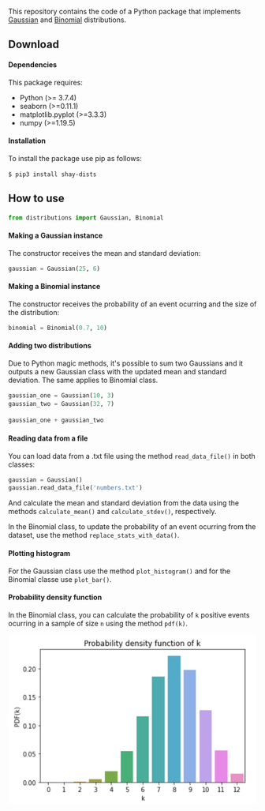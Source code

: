 This repository contains the code of a Python package that implements [Gaussian](https://en.wikipedia.org/wiki/Normal_distribution) and [Binomial](https://en.wikipedia.org/wiki/Binomial_distribution) distributions.

## Download

#### Dependencies

This package requires:

- Python (>= 3.7.4)
- seaborn (>=0.11.1)
- matplotlib.pyplot (>=3.3.3)
- numpy (>=1.19.5)

#### Installation

To install the package use pip as follows:

`$ pip3 install shay-dists`


## How to use  

```python
from distributions import Gaussian, Binomial
```

#### Making a Gaussian instance
  

The constructor receives the mean and standard deviation:

```python
gaussian = Gaussian(25, 6)
```

#### Making a Binomial instance
  

The constructor receives the probability of an event ocurring and the size of the distribution:

```python
binomial = Binomial(0.7, 10)
```


#### Adding two distributions

Due to Python magic methods, it's possible to sum two Gaussians and it outputs a new Gaussian class with the updated mean and standard deviation. The same applies to Binomial class.

```python
gaussian_one = Gaussian(10, 3)
gaussian_two = Gaussian(32, 7)

gaussian_one + gaussian_two
```

#### Reading data from a file

You can load data from a .txt file using the method `read_data_file()` in both classes: 

```python
gaussian = Gaussian()
gaussian.read_data_file('numbers.txt')
```

And calculate the mean and standard deviation from the data using the methods `calculate_mean()` and `calculate_stdev()`, respectively.

In the Binomial class, to update the probability of an event ocurring from the dataset, use the method `replace_stats_with_data()`.

#### Plotting histogram

For the Gaussian class use the method `plot_histogram()` and for the Binomial classe use `plot_bar()`.


#### Probability density function

In the Binomial class, you can calculate the probability of `k` positive events ocurring in a sample of size `n` using the method `pdf(k)`.

<div style="text-align:center" height=><img src="pdf.png"/></div>


